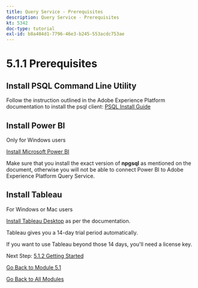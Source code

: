 ```yaml
---
title: Query Service - Prerequisites
description: Query Service - Prerequisites
kt: 5342
doc-type: tutorial
exl-id: b8a404d1-7796-46e3-b245-553acdc753ae
---
```

# 5.1.1 Prerequisites

## Install PSQL Command Line Utility

Follow the instruction outlined in the Adobe Experience Platform documentation to install the psql client:
[PSQL Install Guide](https://experienceleague.adobe.com/docs/experience-platform/query/clients/psql.html)

## Install Power BI

Only for Windows users

[Install Microsoft Power BI](https://experienceleague.adobe.com/docs/experience-platform/query/clients/power-bi.html)

Make sure that you install the exact version of **npgsql** as mentioned on the document, otherwise you will not be able to connect Power BI to Adobe Experience Platform Query Service.

## Install Tableau

For Windows or Mac users

[Install Tableau Desktop](https://experienceleague.adobe.com/docs/experience-platform/query/clients/tableau.html) as per the documentation.

Tableau gives you a 14-day trial period automatically.

If you want to use Tableau beyond those 14 days, you'll need a license key.

Next Step: [5.1.2 Getting Started](./ex2.md)

[Go Back to Module 5.1](./query-service.md)

[Go Back to All Modules](../../../overview.md)
